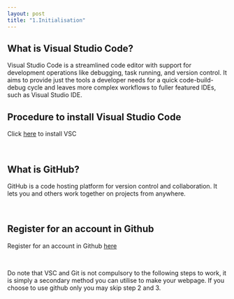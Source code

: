 ```yaml
---
layout: post
title: "1.Initialisation"
---
```

<html>
  <body>
    <h2>What is Visual Studio Code?</h2>
    <p>Visual Studio Code is a streamlined code editor with support for development operations like debugging, task running, and version control. It aims to provide just the tools a developer needs for a quick code-build-debug cycle and leaves more complex workflows to fuller featured IDEs, such as Visual Studio IDE.</p>
    <h2>Procedure to install Visual Studio Code</h2>
    <p>Click <a href="https://code.visualstudio.com/Download">here</a> to install VSC</p>
    <br />
    <h2>What is GitHub?</h2>
    <p>GitHub is a code hosting platform for version control and collaboration. It lets you and others work together on projects from anywhere.</p>
    <br>
    <h2>Register for an account in Github</h2>
    <p>Register for an account in Github
    <a href="https://github.com/signup?ref_cta=Sign+up&ref_loc=header+logged+out&ref_page=%2F&source=header-home"> here </a></p>
    <br />
    <p>Do note that VSC and Git is not compulsory to the following steps to work, it is simply a secondary method you can utilise to make your webpage. If you choose to use github only you may skip step 2 and 3.</p>
    <br />
    
  </body>
</html>

  
